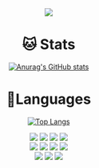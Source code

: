 <div align="center">
 <img src="https://capsule-render.vercel.app/api?type=wave&color=E0EEC6&height=300&section=header&text=102sae&fontSize=70&fontColor=ffffff&animation=fadeIn" />
 
# :cat: Stats

[![Anurag's GitHub stats](https://github-readme-stats.vercel.app/api?username=102sae)](https://github.com/anuraghazra/github-readme-stats)

# 💪Languages
 [![Top Langs](https://github-readme-stats.vercel.app/api/top-langs/?username=102sae&layout=compact)](https://github.com/anuraghazra/github-readme-stats)

<img src="https://img.shields.io/badge/react-61DAFB?style=for-the-badge&logo=react&logoColor=black"> 
<img src="https://img.shields.io/badge/html5-E34F26?style=for-the-badge&logo=html5&logoColor=white">
<img src="https://img.shields.io/badge/css-1572B6?style=for-the-badge&logo=css3&logoColor=white">
<img src="https://img.shields.io/badge/javascript-F7DF1E?style=for-the-badge&logo=javascript&logoColor=black">
<br>
<img src="https://img.shields.io/badge/python-3776AB?style=for-the-badge&logo=python&logoColor=white">
<img src="https://img.shields.io/badge/c++-00599C?style=for-the-badge&logo=c%2B%2B&logoColor=white">
<img src="https://img.shields.io/badge/java-007396?style=for-the-badge&logo=java&logoColor=white">
<img src="https://img.shields.io/badge/flask-000000?style=for-the-badge&logo=flask&logoColor=white">
<br>
<img src="https://img.shields.io/badge/mysql-4479A1?style=for-the-badge&logo=mysql&logoColor=white"> 
<img src="https://img.shields.io/badge/firebase-FFCA28?style=for-the-badge&logo=firebase&logoColor=white">
<img src="https://img.shields.io/badge/linux-FCC624?style=for-the-badge&logo=linux&logoColor=black"> 


</div>

